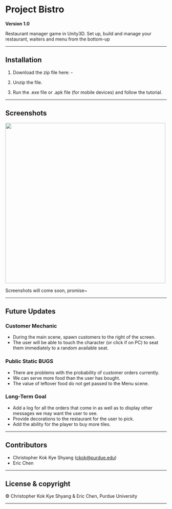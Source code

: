 # Project Bistro
**Version 1.0**

Restaurant manager game in Unity3D. Set up, build and manage your restaurant, waiters and menu from the bottom-up

--- 

## Installation 

1. Download the zip file here: -

2. Unzip the file. 

3. Run the .exe file or .apk file (for mobile devices) and follow the tutorial.

---

## Screenshots
<img src="https://thumbs.dreamstime.com/t/work-progress-illustration-38914962.jpg" width = 500>

Screenshots will come soon, promise~

---

## Future Updates

### Customer Mechanic
- During the main scene, spawn customers to the right of the screen.
- The user will be able to touch the character (or click if on PC) to seat them immediately to a random available seat.

### Public Static BUGS
- There are problems with the probability of customer orders currently. 
- We can serve more food than the user has bought.
- The value of leftover food do not get passed to the Menu scene. 

### Long-Term Goal
- Add a log for all the orders that come in as well as to display other messages we may want the user to see.
- Provide decorations to the restaurant for the user to pick. 
- Add the ability for the player to buy more tiles.

---

## Contributors

- Christopher Kok Kye Shyang (<ckok@purdue.edu>)
- Eric Chen 

---

## License & copyright

© Christopher Kok Kye Shyang & Eric Chen, Purdue University 

---
